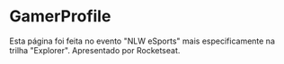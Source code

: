 # GamerProfile
 Esta página foi feita no evento "NLW eSports" mais especificamente na trilha "Explorer". Apresentado por Rocketseat.
